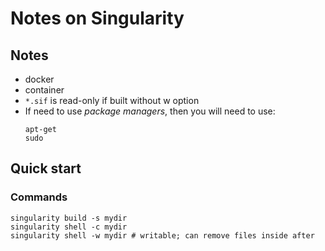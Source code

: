 # Notes on Singularity #

## Notes ##
- docker
- container
- ```*.sif``` is read-only if built without w option
- If need to use *package managers*, then you will need to use:
  ```
  apt-get
  sudo
  ```

## Quick start ##

### Commands ###

```
singularity build -s mydir
singularity shell -c mydir
singularity shell -w mydir # writable; can remove files inside after
```

